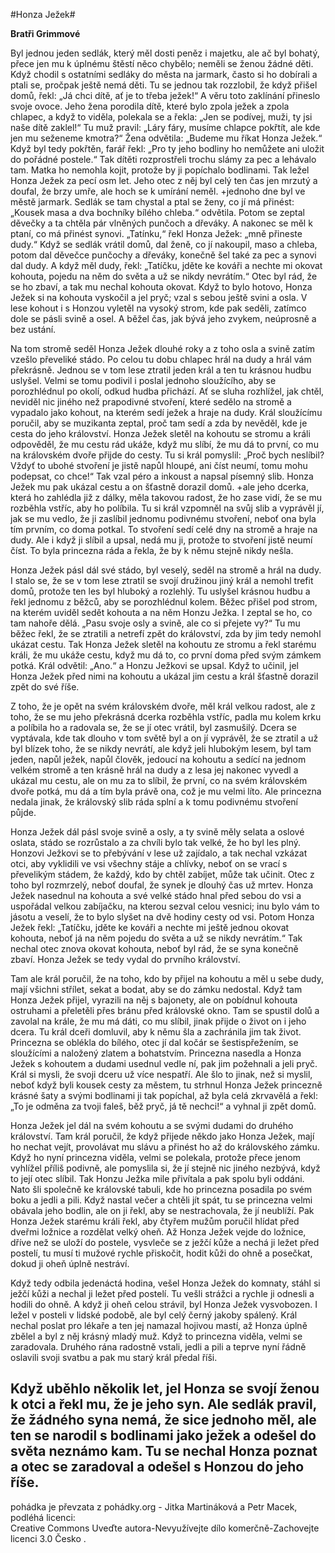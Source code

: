 #Honza Ježek#

**Bratři Grimmové**

 Byl jednou jeden sedlák, který měl dosti peněz i majetku, ale ač byl bohatý, přece jen mu k úplnému štěstí něco chybělo; neměli se ženou žádné děti. Když chodil s ostatními sedláky do města na jarmark, často si ho dobírali a ptali se, pročpak ještě nemá děti. Tu se jednou tak rozzlobil, že když přišel domů, řekl: „Já chci dítě, ať je to třeba ježek!“ A věru toto zaklínání přineslo svoje ovoce. Jeho žena porodila dítě, které bylo zpola ježek a zpola chlapec, a když to viděla, polekala se a řekla: „Jen se podívej, muži, ty jsi naše dítě zaklel!“ Tu muž pravil: „Láry fáry, musíme chlapce pokřtít, ale kde jen mu seženeme kmotra?“ Žena odvětila: „Budeme mu říkat Honza Ježek.“ Když byl tedy pokřtěn, farář řekl: „Pro ty jeho bodliny ho nemůžete ani uložit do pořádné postele.“ Tak dítěti rozprostřeli trochu slámy za pec a lehávalo tam. Matka ho nemohla kojit, protože by ji popíchalo bodlinami. Tak ležel Honza Ježek za pecí osm let. Jeho otec z něj byl celý ten čas jen mrzutý a doufal, že brzy umře, ale hoch se k umírání neměl.
 +jednoho dne byl ve městě jarmark. Sedlák se tam chystal a ptal se ženy, co jí má přinést: „Kousek masa a dva bochníky bílého chleba.“ odvětila. Potom se zeptal děvečky a ta chtěla pár vlněných punčoch a dřeváky. A nakonec se měl k ptaní, co má přinést synovi. „Tatínku,“ řekl Honza Ježek: „mně přineste dudy.“ Když se sedlák vrátil domů, dal ženě, co jí nakoupil, maso a chleba, potom dal děvečce punčochy a dřeváky, konečně šel také za pec a synovi dal dudy. A když měl dudy, řekl: „Tatíčku, jděte ke kováři a nechte mi okovat kohouta, pojedu na něm do světa a už se nikdy nevrátím.“ Otec byl rád, že se ho zbaví, a tak mu nechal kohouta okovat. Když to bylo hotovo, Honza Ježek si na kohouta vyskočil a jel pryč; vzal s sebou ještě svini a osla. V lese kohout i s Honzou vyletěl na vysoký strom, kde pak seděli, zatímco dole se pásli svině a osel.
 A běžel čas, jak bývá jeho zvykem, neúprosně a bez ustání.
 
 Na tom stromě seděl Honza Ježek dlouhé roky a z toho osla a svině zatím vzešlo převeliké stádo. Po celou tu dobu chlapec hrál na dudy a hrál vám překrásně.
 Jednou se v tom lese ztratil jeden král a ten tu krásnou hudbu uslyšel. Velmi se tomu podivil i poslal jednoho sloužícího, aby se porozhlédnul po okolí, odkud hudba přichází. Ať se sluha rozhlížel, jak chtěl, neviděl nic jiného než prapodivné stvoření, které sedělo na stromě a vypadalo jako kohout, na kterém sedí ježek a hraje na dudy. Král sloužícímu poručil, aby se muzikanta zeptal, proč tam sedí a zda by nevěděl, kde je cesta do jeho království. Honza Ježek sletěl na kohoutu se stromu a králi odpověděl, že mu cestu rád ukáže, když mu slíbí, že mu dá to první, co mu na královském dvoře přijde do cesty. Tu si král pomyslil: „Proč bych neslíbil? Vždyť to ubohé stvoření je jistě napůl hloupé, ani číst neumí, tomu mohu podepsat, co chce!“ Tak vzal péro a inkoust a napsal písemný slib. Honza Ježek mu pak ukázal cestu a on šťastně dorazil domů.
 +ale jeho dcerka, která ho zahlédla již z dálky, měla takovou radost, že ho zase vidí, že se mu rozběhla vstříc, aby ho políbila. Tu si král vzpomněl na svůj slib a vyprávěl jí, jak se mu vedlo, že ji zaslíbil jednomu podivnému stvoření, neboť ona byla tím prvním, co doma potkal. To stvoření sedí celé dny na stromě a hraje na dudy. Ale i když ji slíbil a upsal, nedá mu ji, protože to stvoření jistě neumí číst. To byla princezna ráda a řekla, že by k němu stejně nikdy nešla.
 
 Honza Ježek pásl dál své stádo, byl veselý, seděl na stromě a hrál na dudy. I stalo se, že se v tom lese ztratil se svojí družinou jiný král a nemohl trefit domů, protože ten les byl hluboký a rozlehlý. Tu uslyšel krásnou hudbu a řekl jednomu z běžců, aby se porozhlédnul kolem. Běžec přišel pod strom, na kterém uviděl sedět kohouta a na něm Honzu Ježka. I zeptal se ho, co tam nahoře dělá. „Pasu svoje osly a svině, ale co si přejete vy?“ Tu mu běžec řekl, že se ztratili a netrefí zpět do království, zda by jim tedy nemohl ukázat cestu. Tak Honza Ježek sletěl na kohoutu ze stromu a řekl starému králi, že mu ukáže cestu, když mu dá to, co první doma před svým zámkem potká. Král odvětil: „Ano.“ a Honzu Ježkovi se upsal. Když to učinil, jel Honza Ježek před nimi na kohoutu a ukázal jim cestu a král šťastně dorazil zpět do své říše.

 Z toho, že je opět na svém královském dvoře, měl král velkou radost, ale z toho, že se mu jeho překrásná dcerka rozběhla vstříc, padla mu kolem krku a políbila ho a radovala se, že se jí otec vrátil, byl zasmušilý. Dcera se vyptávala, kde tak dlouho v tom světě byl a on jí vyprávěl, že se ztratil a už byl blízek toho, že se nikdy nevrátí, ale když jeli hlubokým lesem, byl tam jeden, napůl ježek, napůl člověk, jedoucí na kohoutu a sedící na jednom velkém stromě a ten krásně hrál na dudy a z lesa jej nakonec vyvedl a ukázal mu cestu, ale on mu za to slíbil, že první, co na svém královském dvoře potká, mu dá a tím byla právě ona, což je mu velmi líto. Ale princezna nedala jinak, že královský slib ráda splní a k tomu podivnému stvoření půjde.
 
 Honza Ježek dál pásl svoje svině a osly, a ty svině měly selata a oslové oslata, stádo se rozrůstalo a za chvíli bylo tak velké, že ho byl les plný. Honzovi Ježkovi se to přebývání v lese už zajídalo, a tak nechal vzkázat otci, aby vyklidili ve vsi všechny stáje a chlívky, neboť on se vrací s převelikým stádem, že každý, kdo by chtěl zabíjet, může tak učinit. Otec z toho byl rozmrzelý, neboť doufal, že synek je dlouhý čas už mrtev. Honza Ježek nasednul na kohouta a své velké stádo hnal před sebou do vsi a uspořádal velkou zabíjačku, na kterou sezval celou vesnici; inu bylo vám to jásotu a veselí, že to bylo slyšet na dvě hodiny cesty od vsi. Potom Honza Ježek řekl: „Tatíčku, jděte ke kováři a nechte mi ještě jednou okovat kohouta, neboť já na něm pojedu do světa a už se nikdy nevrátím.“ Tak nechal otec znova okovat kohouta, neboť byl rád, že se syna konečně zbaví. Honza Ježek se tedy vydal do prvního království.
 
 Tam ale král poručil, že na toho, kdo by přijel na kohoutu a měl u sebe dudy, mají všichni střílet, sekat a bodat, aby se do zámku nedostal. Když tam Honza Ježek přijel, vyrazili na něj s bajonety, ale on pobídnul kohouta ostruhami a přeletěli přes bránu před královské okno. Tam se spustil dolů a zavolal na krále, že mu má dáti, co mu slíbil, jinak přijde o život on i jeho dcera. Tu král dceři domluvil, aby k němu šla a zachránila jim tak život. Princezna se oblékla do bílého, otec jí dal kočár se šestispřežením, se sloužícími a naložený zlatem a bohatstvím. Princezna nasedla a Honza Ježek s kohoutem a dudami usednul vedle ní, pak jim požehnali a jeli pryč. Král si mysli, že svoji dceru už více nespatří. Ale šlo to jinak, než si myslil, neboť když byli kousek cesty za městem, tu strhnul Honza Ježek princezně krásné šaty a svými bodlinami ji tak popíchal, až byla celá zkrvavělá a řekl: „To je odměna za tvoji faleš, běž pryč, já tě nechci!“ a vyhnal ji zpět domů.
 
 Honza Ježek jel dál na svém kohoutu a se svými dudami do druhého království. Tam král poručil, že když přijede někdo jako Honza Ježek, mají ho nechat vejít, provolávat mu slávu a přinést ho až do královského zámku. Když ho nyní princezna viděla, velmi se polekala, protože přece jenom vyhlížel příliš podivně, ale pomyslila si, že jí stejně nic jiného nezbývá, když to její otec slíbil. Tak Honzu Ježka mile přivítala a pak spolu byli oddáni. Nato šli společně ke královské tabuli, kde ho princezna posadila po svém boku a jedli a pili. Když nastal večer a chtěli jít spát, tu se princezna velmi obávala jeho bodlin, ale on ji řekl, aby se nestrachovala, že jí neublíží. Pak Honza Ježek starému králi řekl, aby čtyřem mužům poručil hlídat před dveřmi ložnice a rozdělat velký oheň. Až Honza Ježek vejde do ložnice, dříve než se uloží do postele, vysvleče se z ježčí kůže a nechá ji ležet před postelí, tu musí ti mužové rychle přiskočit, hodit kůži do ohně a posečkat, dokud ji oheň úplně nestráví.
 
 Když tedy odbila jedenáctá hodina, vešel Honza Ježek do komnaty, stáhl si ježčí kůži a nechal ji ležet před postelí. Tu vešli strážci a rychle ji odnesli a hodili do ohně. A když ji oheň celou strávil, byl Honza Ježek vysvobozen. I ležel v posteli v lidské podobě, ale byl celý černý jakoby spálený. Král nechal poslat pro lékaře a ten jej namazal hojivou mastí, až Honza úplně zbělel a byl z něj krásný mladý muž. Když to princezna viděla, velmi se zaradovala. Druhého rána radostně vstali, jedli a pili a teprve nyní řádně oslavili svoji svatbu a pak mu starý král předal říši.
 
 Když uběhlo několik let, jel Honza se svojí ženou k otci a řekl mu, že je jeho syn. Ale sedlák pravil, že žádného syna nemá, že sice jednoho měl, ale ten se narodil s bodlinami jako ježek a odešel do světa neznámo kam. Tu se nechal Honza poznat a otec se zaradoval a odešel s Honzou do jeho říše. 
-----
pohádka je převzata z pohádky.org -  Jitka Martináková a Petr Macek, podléhá licenci:       
Creative Commons Uveďte autora-Nevyužívejte dílo komerčně-Zachovejte licenci 3.0 Česko .  